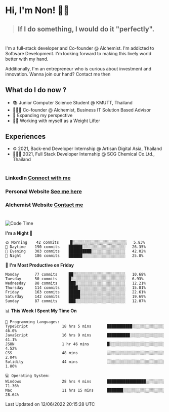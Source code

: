# Hi, I'm Non! 🖐🏻

> ## If I do something, I would do it "perfectly".

#

I'm a full-stack developer and Co-founder @ Alchemist. I'm addicted to Software Development. I'm looking forward to making this lively world better with my hand.

Additionally, I'm an entrepreneur who is curious about investment and innovation. Wanna join our hand? Contact me then

## What do I do now ?

- 📚 Junior Computer Science Student @ KMUTT, Thailand
- 🧑🏻‍💻 Co-founder @ Alchemist, Business IT Solution Based Advisor
- 🌈 Expanding my perspective
- 🏋🏻 Working with myself as a Weight Lifter

## Experiences

- ⚙️ 2021, Back-end Developer Internship @ Artisan Digital Asia, Thailand
- 🧑🏻‍💻 2021, Full Stack Developer Internship @ SCG Chemical Co.Ltd., Thailand

#

### LinkedIn [Connect with me](https://www.linkedin.com/in/non-nontra/)

### Personal Website [See me here](https://nonnontra.com/)

### Alchemist Website [Contact me](https://alchemist-softwarehouse.co/)

#

<!--START_SECTION:waka-->
![Code Time](http://img.shields.io/badge/Code%20Time-1%2C790%20hrs%2034%20mins-blue)

**I'm a Night 🦉** 

```text
🌞 Morning    42 commits     █░░░░░░░░░░░░░░░░░░░░░░░░   5.83% 
🌆 Daytime    190 commits    ██████░░░░░░░░░░░░░░░░░░░   26.35% 
🌃 Evening    303 commits    ██████████░░░░░░░░░░░░░░░   42.02% 
🌙 Night      186 commits    ██████░░░░░░░░░░░░░░░░░░░   25.8%

```
📅 **I'm Most Productive on Friday** 

```text
Monday       77 commits     ██░░░░░░░░░░░░░░░░░░░░░░░   10.68% 
Tuesday      50 commits     █░░░░░░░░░░░░░░░░░░░░░░░░   6.93% 
Wednesday    88 commits     ███░░░░░░░░░░░░░░░░░░░░░░   12.21% 
Thursday     114 commits    ████░░░░░░░░░░░░░░░░░░░░░   15.81% 
Friday       163 commits    █████░░░░░░░░░░░░░░░░░░░░   22.61% 
Saturday     142 commits    █████░░░░░░░░░░░░░░░░░░░░   19.69% 
Sunday       87 commits     ███░░░░░░░░░░░░░░░░░░░░░░   12.07%

```


📊 **This Week I Spent My Time On** 

```text
💬 Programming Languages: 
TypeScript               18 hrs 5 mins       ███████████░░░░░░░░░░░░░░   46.0% 
JavaScript               16 hrs 9 mins       ██████████░░░░░░░░░░░░░░░   41.1% 
JSON                     1 hr 46 mins        █░░░░░░░░░░░░░░░░░░░░░░░░   4.52% 
CSS                      48 mins             ░░░░░░░░░░░░░░░░░░░░░░░░░   2.04% 
Solidity                 44 mins             ░░░░░░░░░░░░░░░░░░░░░░░░░   1.86%

💻 Operating System: 
Windows                  28 hrs 4 mins       █████████████████░░░░░░░░   71.36% 
Mac                      11 hrs 15 mins      ███████░░░░░░░░░░░░░░░░░░   28.64%

```


 Last Updated on 12/06/2022 20:15:28 UTC
<!--END_SECTION:waka-->
